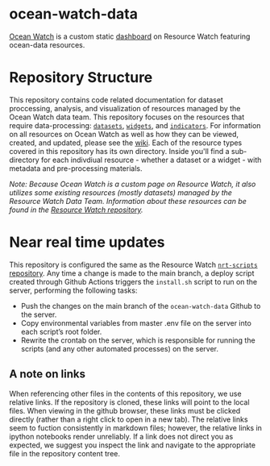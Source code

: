 # ocean-watch-data
[Ocean Watch](https://oceanwatchdata.org) is a custom static [dashboard](https://resource-watch.github.io/doc-api/reference.html#dashboard) on Resource Watch featuring ocean-data resources. 

# Repository Structure
This repository contains code related documentation for dataset proccessing, analysis, and visualization of resources managed by the Ocean Watch data team. This repository focuses on the resources that require data-processing: [`datasets`](datasets/), [`widgets`](widgets/), and [`indicators`](indicators/). For information on all resources on Ocean Watch as well as how they can be viewed, created, and updated, please see the [wiki](../../wiki/). Each of the resource types covered in this repository has its own directory. Inside you'll find a sub-directory for each indivdiual resource - whether a dataset or a widget - with metadata and pre-processing materials. 

_Note: Because Ocean Watch is a custom page on Resource Watch, it also utilizes some existing resources (mostly datasets) managed by the Resource Watch Data Team. Information about these resources can be found in the [Resource Watch repository](https://github.com/resource-watch)._

# Near real time updates
This repository is configured the same as the Resource Watch [`nrt-scripts` repository](https://github.com/resource-watch/nrt-scripts). Any time a change is made to the main branch, a deploy script created through Github Actions triggers the `install.sh` script to run on the server, performing the following tasks:
- Push the changes on the main branch of the `ocean-watch-data` Github to the server.
- Copy environmental variables from master .env file on the server into each script’s root folder.
- Rewrite the crontab on the server, which is responsible for running the scripts (and any other automated processes) on the server.

## A note on links
When referencing other files in the contents of this repository, we use relative links. If the repository is cloned, these links will point to the local files. When viewing in the github browser, these links must be clicked directly (rather than a right click to open in a new tab).  The relative links seem to fuction consistently in markdown files; however, the relative links in ipython notebooks render unreliably. If a link does not direct you as expected, we suggest you inspect the link and navigate to the appropriate file in the repository content tree.
